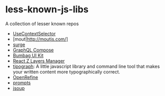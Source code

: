# less-known-js-libs
A collection of lesser known repos

- [UseContextSelector](https://github.com/dai-shi/use-context-selector)
- [mout|http://moutjs.com/]
- [surge](https://zustand.surge.sh/)
- [GraphQL Compose](https://github.com/graphql-compose/graphql-compose)
- [Bumbag UI Kit](https://bumbag.style/)
- [React Z Layers Manager](https://github.com/giuseppeg/react-layers-manager)
- [tipograph](https://github.com/pnevyk/tipograph): A little javascript library and command line tool that makes your written content more typographically correct.
- [OpenRefine](https://openrefine.org/)
- [prompts](https://github.com/terkelg/prompts)
- [jsoup](https://jsoup.org/)
